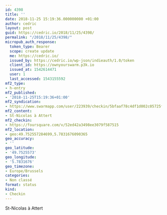 ```yaml
---
id: 4398
title: ''
date: 2018-11-25 15:19:36.000000000 +01:00
author: cedric
layout: post
guid: https://cedric.io/2018/11/25/4398/
permalink: "/2018/11/25/4398/"
micropub_auth_response:
  token_type: Bearer
  scope: create update
  me: https://cedric.io/
  issued_by: https://cedric.io/wp-json/indieauth/1.0/token
  client_id: https://ownyourswarm.p3k.io
  issued_at: 1542614471
  user: 1
  last_accessed: 1543155592
mf2_type:
- h-entry
mf2_published:
- '2018-11-25T15:19:36+01:00'
mf2_syndication:
- https://www.swarmapp.com/user/223939/checkin/5bfaaf78c4df1d002c05725f
mf2_content:
- St-Nicolas à Attert
mf2_checkin:
- https://foursquare.com/v/52ed42a3498ee3079f587515
mf2_location:
- geo:49.752557284699,5.7831676090365
geo_accuracy:
- ''
geo_latitude:
- '49.7525573'
geo_longitude:
- '5.7831676'
geo_timezone:
- Europe/Brussels
categories:
- Non classé
format: status
kind:
- Checkin
---
```

St-Nicolas à Attert

</p>